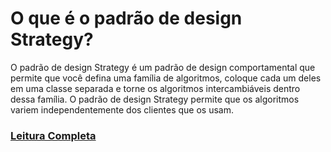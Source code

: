 # O que é o padrão de design Strategy?

O padrão de design Strategy é um padrão de design comportamental que permite que você defina uma família de algoritmos, 
coloque cada um deles em uma classe separada e torne os algoritmos intercambiáveis dentro dessa família. O padrão de 
design Strategy permite que os algoritmos variem independentemente dos clientes que os usam.

### [Leitura Completa](doc/Strategy.pdf)

